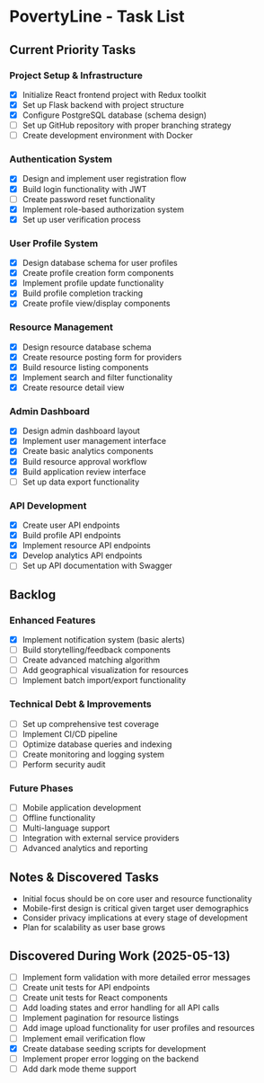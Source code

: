 # PovertyLine - Task List

## Current Priority Tasks

### Project Setup & Infrastructure
- [x] Initialize React frontend project with Redux toolkit
- [x] Set up Flask backend with project structure
- [x] Configure PostgreSQL database (schema design)
- [ ] Set up GitHub repository with proper branching strategy
- [ ] Create development environment with Docker

### Authentication System
- [x] Design and implement user registration flow
- [x] Build login functionality with JWT
- [ ] Create password reset functionality  
- [x] Implement role-based authorization system
- [x] Set up user verification process

### User Profile System
- [x] Design database schema for user profiles
- [x] Create profile creation form components
- [x] Implement profile update functionality
- [x] Build profile completion tracking
- [x] Create profile view/display components

### Resource Management
- [x] Design resource database schema
- [x] Create resource posting form for providers
- [x] Build resource listing components
- [x] Implement search and filter functionality
- [x] Create resource detail view

### Admin Dashboard
- [x] Design admin dashboard layout
- [x] Implement user management interface
- [x] Create basic analytics components
- [x] Build resource approval workflow
- [x] Build application review interface
- [ ] Set up data export functionality

### API Development
- [x] Create user API endpoints
- [x] Build profile API endpoints
- [x] Implement resource API endpoints
- [x] Develop analytics API endpoints
- [ ] Set up API documentation with Swagger

## Backlog

### Enhanced Features
- [x] Implement notification system (basic alerts)
- [ ] Build storytelling/feedback components
- [ ] Create advanced matching algorithm
- [ ] Add geographical visualization for resources
- [ ] Implement batch import/export functionality

### Technical Debt & Improvements
- [ ] Set up comprehensive test coverage
- [ ] Implement CI/CD pipeline
- [ ] Optimize database queries and indexing
- [ ] Create monitoring and logging system
- [ ] Perform security audit

### Future Phases
- [ ] Mobile application development
- [ ] Offline functionality
- [ ] Multi-language support
- [ ] Integration with external service providers
- [ ] Advanced analytics and reporting

## Notes & Discovered Tasks
- Initial focus should be on core user and resource functionality
- Mobile-first design is critical given target user demographics
- Consider privacy implications at every stage of development
- Plan for scalability as user base grows

## Discovered During Work (2025-05-13)
- [ ] Implement form validation with more detailed error messages
- [ ] Create unit tests for API endpoints
- [ ] Create unit tests for React components
- [ ] Add loading states and error handling for all API calls
- [ ] Implement pagination for resource listings
- [ ] Add image upload functionality for user profiles and resources
- [ ] Implement email verification flow
- [x] Create database seeding scripts for development
- [ ] Implement proper error logging on the backend
- [ ] Add dark mode theme support